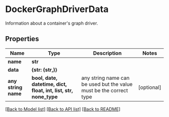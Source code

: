 # DockerGraphDriverData

Information about a container's graph driver.

## Properties
Name | Type | Description | Notes
------------ | ------------- | ------------- | -------------
**name** | **str** |  | 
**data** | **{str: (str,)}** |  | 
**any string name** | **bool, date, datetime, dict, float, int, list, str, none_type** | any string name can be used but the value must be the correct type | [optional]

[[Back to Model list]](../README.md#documentation-for-models) [[Back to API list]](../README.md#documentation-for-api-endpoints) [[Back to README]](../README.md)


